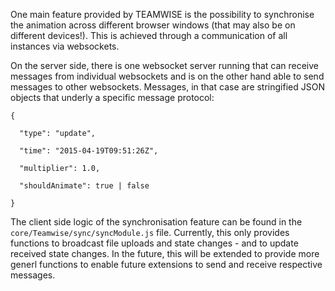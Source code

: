One main feature provided by TEAMWISE is the possibility to synchronise the animation across different browser windows (that may also be on different devices!). This is achieved through a communication of all instances via websockets.

On the server side, there is one websocket server running that can receive messages from individual websockets and is on the other hand able to send messages to other websockets. Messages, in that case are stringified JSON objects that underly a specific message protocol:

`{`

`  "type": "update",`

`  "time": "2015-04-19T09:51:26Z",`

`  "multiplier": 1.0,`

`  "shouldAnimate": true | false`
    
`}`

The client side logic of the synchronisation feature can be found in the `core/Teamwise/sync/syncModule.js` file. Currently, this only provides functions to broadcast file uploads and state changes - and to update received state changes. In the future, this will be extended to provide more generl functions to enable future extensions to send and receive respective messages.